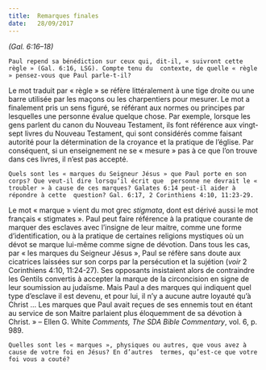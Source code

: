 ```yaml
---
title:  Remarques finales
date:   28/09/2017
---
```

*(Gal. 6:16–18)*

`Paul repend sa bénédiction sur ceux qui, dit-il, « suivront cette règle » (Gal. 6:16, LSG). Compte tenu du  contexte, de quelle « règle » pensez-vous que Paul parle-t-il?`

Le mot traduit par « règle » se réfère littéralement à une tige droite ou une barre utilisée par les maçons ou les  charpentiers pour mesurer. Le mot a finalement pris un sens figuré, se référant aux normes ou principes par  lesquelles une personne évalue quelque chose. Par exemple, lorsque les gens parlent du canon du Nouveau  Testament, ils font référence aux vingt-sept livres du Nouveau Testament, qui sont considérés comme faisant  autorité pour la détermination de la croyance et la pratique de l’église. Par conséquent, si un enseignement ne  se « mesure » pas à ce que l’on trouve dans ces livres, il n’est pas accepté. 

`Quels sont les « marques du Seigneur Jésus » que Paul porte en son corps? Que veut-il dire lorsqu’il écrit que  personne ne devrait le « troubler » à cause de ces marques? Galates 6:14 peut-il aider à répondre à cette  question? Gal. 6:17, 2 Corinthiens 4:10, 11:23-29.`

Le mot « marque » vient du mot grec *stigmata*, dont est dérivé aussi le mot français « stigmates ». Paul peut  faire référence à la pratique courante de marquer des esclaves avec l’insigne de leur maitre, comme une forme  d’identification, ou à la pratique de certaines religions mystiques où un dévot se marque lui-même comme  signe de dévotion. Dans tous les cas, par « les marques du Seigneur Jésus », Paul se réfère sans doute aux  cicatrices laissées sur son corps par la persécution et la sujétion (*voir* 2 Corinthiens 4:10, 11:24-27). Ses  opposants insistaient alors de contraindre les Gentils convertis à accepter la marque de la circoncision en signe  de leur soumission au judaïsme. Mais Paul a des marques qui indiquent quel type d’esclave il est devenu, et  pour lui, il n’y a aucune autre loyauté qu’à Christ … Les marques que Paul avait reçues de ses ennemis tout en  étant au service de son Maitre parlaient plus éloquemment de sa dévotion à Christ. » – Ellen G. White *Comments, The SDA Bible Commentary*, vol. 6, p. 989. 

`Quelles sont les « marques », physiques ou autres, que vous avez à cause de votre foi en Jésus? En d’autres  termes, qu’est-ce que votre foi vous a couté?`